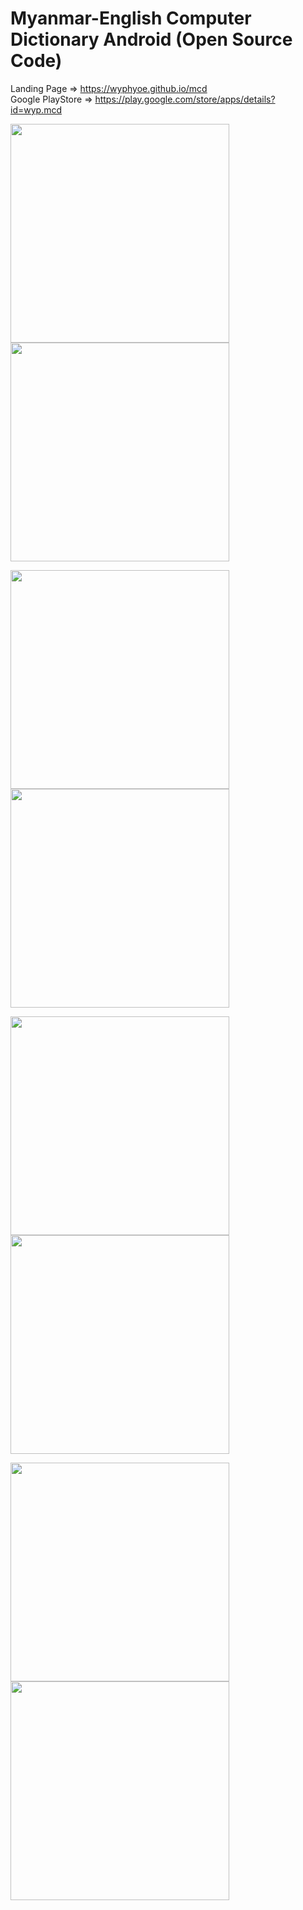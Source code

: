 Myanmar-English Computer Dictionary Android (Open Source Code)
====
Landing Page => https://wyphyoe.github.io/mcd</br>
Google PlayStore => https://play.google.com/store/apps/details?id=wyp.mcd

<p>
  <img src="https://github.com/wyphyoe/mcd-android/blob/master/assets/view1.png" width="350"></t>
  <img src="https://github.com/wyphyoe/mcd-android/blob/master/assets/view2.png" width="350"></t>
</p>
<p>
  <img src="https://github.com/wyphyoe/mcd-android/blob/master/assets/view3.png" width="350"></t>
  <img src="https://github.com/wyphyoe/mcd-android/blob/master/assets/view4.png" width="350"></t>
</p>
<p>
  <img src="https://github.com/wyphyoe/mcd-android/blob/master/assets/view5.png" width="350"></t>
  <img src="https://github.com/wyphyoe/mcd-android/blob/master/assets/view6.png" width="350"></t>
</p>
<p>
  <img src="https://github.com/wyphyoe/mcd-android/blob/master/assets/view7.png" width="350"></t>
  <img src="https://github.com/wyphyoe/mcd-android/blob/master/assets/view8.png" width="350"></t>
</p>